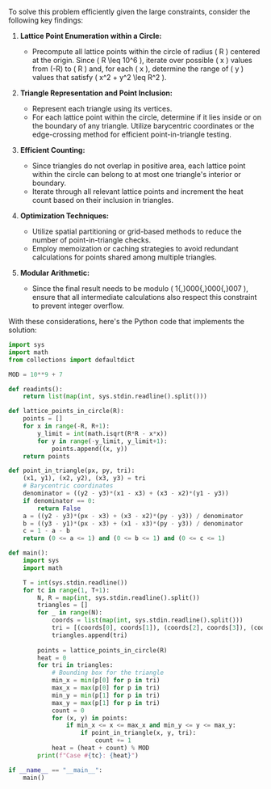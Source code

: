 To solve this problem efficiently given the large constraints, consider the following key findings:

1. **Lattice Point Enumeration within a Circle:**
   - Precompute all lattice points within the circle of radius \( R \) centered at the origin. Since \( R \leq 10^6 \), iterate over possible \( x \) values from \(-R\) to \( R \) and, for each \( x \), determine the range of \( y \) values that satisfy \( x^2 + y^2 \leq R^2 \).

2. **Triangle Representation and Point Inclusion:**
   - Represent each triangle using its vertices.
   - For each lattice point within the circle, determine if it lies inside or on the boundary of any triangle. Utilize barycentric coordinates or the edge-crossing method for efficient point-in-triangle testing.

3. **Efficient Counting:**
   - Since triangles do not overlap in positive area, each lattice point within the circle can belong to at most one triangle's interior or boundary.
   - Iterate through all relevant lattice points and increment the heat count based on their inclusion in triangles.

4. **Optimization Techniques:**
   - Utilize spatial partitioning or grid-based methods to reduce the number of point-in-triangle checks.
   - Employ memoization or caching strategies to avoid redundant calculations for points shared among multiple triangles.

5. **Modular Arithmetic:**
   - Since the final result needs to be modulo \( 1{,}000{,}000{,}007 \), ensure that all intermediate calculations also respect this constraint to prevent integer overflow.

With these considerations, here's the Python code that implements the solution:

```python
import sys
import math
from collections import defaultdict

MOD = 10**9 + 7

def readints():
    return list(map(int, sys.stdin.readline().split()))

def lattice_points_in_circle(R):
    points = []
    for x in range(-R, R+1):
        y_limit = int(math.isqrt(R*R - x*x))
        for y in range(-y_limit, y_limit+1):
            points.append((x, y))
    return points

def point_in_triangle(px, py, tri):
    (x1, y1), (x2, y2), (x3, y3) = tri
    # Barycentric coordinates
    denominator = ((y2 - y3)*(x1 - x3) + (x3 - x2)*(y1 - y3))
    if denominator == 0:
        return False
    a = ((y2 - y3)*(px - x3) + (x3 - x2)*(py - y3)) / denominator
    b = ((y3 - y1)*(px - x3) + (x1 - x3)*(py - y3)) / denominator
    c = 1 - a - b
    return (0 <= a <= 1) and (0 <= b <= 1) and (0 <= c <= 1)

def main():
    import sys
    import math

    T = int(sys.stdin.readline())
    for tc in range(1, T+1):
        N, R = map(int, sys.stdin.readline().split())
        triangles = []
        for _ in range(N):
            coords = list(map(int, sys.stdin.readline().split()))
            tri = [(coords[0], coords[1]), (coords[2], coords[3]), (coords[4], coords[5])]
            triangles.append(tri)
        
        points = lattice_points_in_circle(R)
        heat = 0
        for tri in triangles:
            # Bounding box for the triangle
            min_x = min(p[0] for p in tri)
            max_x = max(p[0] for p in tri)
            min_y = min(p[1] for p in tri)
            max_y = max(p[1] for p in tri)
            count = 0
            for (x, y) in points:
                if min_x <= x <= max_x and min_y <= y <= max_y:
                    if point_in_triangle(x, y, tri):
                        count += 1
            heat = (heat + count) % MOD
        print(f"Case #{tc}: {heat}")

if __name__ == "__main__":
    main()
```